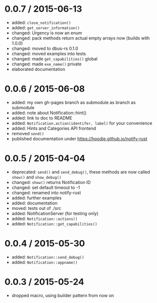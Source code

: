 
0.0.7 / 2015-06-13
==================

  * added: `close_notification()`
  * added: `get_server_information()`
  * changed: Urgency is now an enum
  * changed: pack methods return actual empty arrays now (builds with 1.0.0)
  * changed: moved to dbus-rs 0.1.0
  * changed: moved examples into tests
  * changed: made `get_capabilities()` global
  * changed: made `exe_name()` private
  * elaborated documentation

0.0.6 / 2015-06-08
==================

  * added: my own gh-pages branch as submodule as branch as submodule
  * added: note about Notification::hint()
  * added: link to doc to README
  * added: `Notification.action(identifer, label)` for your convenience
  * added: Hints and Categories API frontend
  * removed `send()`
  * published documentation under https://hoodie.github.io/notify-rust

0.0.5 / 2015-04-04
==================
  * deprecated: `send()` and `send_debug()`, these methods are now called
	`show()` and `show_debug()`
  * changed: `show()` returns Notification ID
  * changed: set default timeout to -1
  * changed: renamed into notify-rust
  * added: further examples
  * added: documentation
  * moved: tests out of ./src
  * added: NotificationServer (for testing only)
  * added: `Notification::actions()`
  * added: `Notification::get_capabilities()`

0.0.4 / 2015-05-30
==================
  * added: `Notification::send_debug()`
  * added: `Notification::appname()`

0.0.3 / 2015-05-24
==================
  * dropped macro, using builder pattern from now on

